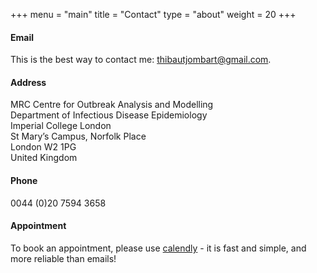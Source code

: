 +++
menu = "main"
title = "Contact"
type = "about"
weight = 20
+++

#### Email

This is the best way to contact me: 
[thibautjombart@gmail.com](mailto:thibautjombart@gmail.com).




#### Address

MRC Centre for Outbreak Analysis and Modelling<br>
Department of Infectious Disease Epidemiology<br>
Imperial College London<br>
St Mary’s Campus, Norfolk Place<br>
London W2 1PG<br>
United Kingdom




#### Phone

0044 (0)20 7594 3658




#### Appointment

To book an appointment, please use
[calendly](https://calendly.com/thibautjombart) - it is fast and simple, and
more reliable than emails!


<br>
<br>
<br>
